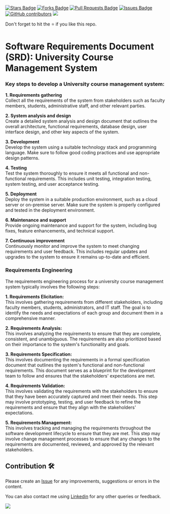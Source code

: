 <a href="https://github.com/drshahizan/software-engineering/stargazers"><img src="https://img.shields.io/github/stars/drshahizan/software-engineering" alt="Stars Badge"/></a>
<a href="https://github.com/drshahizan/software-engineering/network/members"><img src="https://img.shields.io/github/forks/drshahizan/software-engineering" alt="Forks Badge"/></a>
<a href="https://github.com/drshahizan/software-engineering/pulls"><img src="https://img.shields.io/github/issues-pr/drshahizan/software-engineering" alt="Pull Requests Badge"/></a>
<a href="https://github.com/drshahizan/software-engineering"><img src="https://img.shields.io/github/issues/drshahizan/software-engineering" alt="Issues Badge"/></a>
<a href="https://github.com/drshahizan/software-engineering/graphs/contributors"><img alt="GitHub contributors" src="https://img.shields.io/github/contributors/drshahizan/software-engineering?color=2b9348"></a>
![](https://visitor-badge.glitch.me/badge?page_id=drshahizan/software-engineering)

Don't forget to hit the :star: if you like this repo.

# Software Requirements Document (SRD): University Course Management System
<h3>Key steps to develop a University course management system:</h3>

<b>1. Requirements gathering</b>
<br>
Collect all the requirements of the system from stakeholders such as faculty members, students, administrative staff, and other relevant parties.

<b>2. System analysis and design</b>
<br>
Create a detailed system analysis and design document that outlines the overall architecture, functional requirements, database design, user interface design, and other key aspects of the system.

<b>3. Development</b>
<br>
Develop the system using a suitable technology stack and programming language. Make sure to follow good coding practices and use appropriate design patterns.

<b>4. Testing</b>
<br>
Test the system thoroughly to ensure it meets all functional and non-functional requirements. This includes unit testing, integration testing, system testing, and user acceptance testing.

<b>5. Deployment</b>
<br>
Deploy the system in a suitable production environment, such as a cloud server or on-premise server. Make sure the system is properly configured and tested in the deployment environment.

<b>6. Maintenance and support</b>
<br>
Provide ongoing maintenance and support for the system, including bug fixes, feature enhancements, and technical support.

<b>7. Continuous improvement</b>
<br>
Continuously monitor and improve the system to meet changing requirements and user feedback. This includes regular updates and upgrades to the system to ensure it remains up-to-date and efficient.

<h3>Requirements Engineering</h3>
The requirements engineering process for a university course management system typically involves the following steps:

<b>1. Requirements Elicitation: </b>
<br>
This involves gathering requirements from different stakeholders, including faculty members, students, administrators, and IT staff. The goal is to identify the needs and expectations of each group and document them in a comprehensive manner.

<b>2. Requirements Analysis: </b>
<br>
This involves analyzing the requirements to ensure that they are complete, consistent, and unambiguous. The requirements are also prioritized based on their importance to the system's functionality and goals.

<b>3. Requirements Specification: </b>
<br>
This involves documenting the requirements in a formal specification document that outlines the system's functional and non-functional requirements. This document serves as a blueprint for the development team to follow and ensures that the stakeholders' expectations are met.

<b>4. Requirements Validation: </b>
<br>
This involves validating the requirements with the stakeholders to ensure that they have been accurately captured and meet their needs. This step may involve prototyping, testing, and user feedback to refine the requirements and ensure that they align with the stakeholders' expectations.

<b>5. Requirements Management: </b>
<br>
This involves tracking and managing the requirements throughout the software development lifecycle to ensure that they are met. This step may involve change management processes to ensure that any changes to the requirements are documented, reviewed, and approved by the relevant stakeholders.

## Contribution 🛠️
Please create an [Issue](https://github.com/drshahizan/software-engineering/issues) for any improvements, suggestions or errors in the content.

You can also contact me using [Linkedin](https://www.linkedin.com/in/drshahizan/) for any other queries or feedback.

![](https://visitor-badge.glitch.me/badge?page_id=drshahizan)



